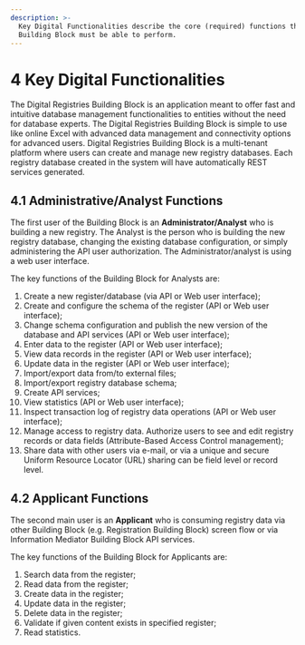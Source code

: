 ```yaml
---
description: >-
  Key Digital Functionalities describe the core (required) functions that this
  Building Block must be able to perform.
---
```


# 4 Key Digital Functionalities

The Digital Registries Building Block is an application meant to offer fast and intuitive database management functionalities to entities without the need for database experts. The Digital Registries Building Block is simple to use like online Excel with advanced data management and connectivity options for advanced users. Digital Registries Building Block is a multi-tenant platform where users can create and manage new registry databases. Each registry database created in the system will have automatically REST services generated.&#x20;

## 4.1 Administrative/Analyst Functions <a href="#docs-internal-guid-d85f59a4-7fff-1564-6ae2-86d67f36a258" id="docs-internal-guid-d85f59a4-7fff-1564-6ae2-86d67f36a258"></a>

The first user of the Building Block is an **Administrator/Analyst** who is building a new registry. The Analyst is the person who is building the new registry database, changing the existing database configuration, or simply administering the API user authorization. The Administrator/analyst is using a web user interface.&#x20;

The key functions of the Building Block for Analysts are:

1. Create a new register/database (via API or Web user interface);
2. Create and configure the schema of the register (API or Web user interface);
3. Change schema configuration and publish the new version of the database and API services (API or Web user interface);
4. Enter data to the register (API or Web user interface);
5. View data records in the register (API or Web user interface);
6. Update data in the register (API or Web user interface);
7. Import/export data from/to external files;
8. Import/export registry database schema;
9. Create API services;
10. View statistics (API or Web user interface);
11. Inspect transaction log of registry data operations (API or Web user interface);
12. Manage access to registry data. Authorize users to see and edit registry records or data fields (Attribute-Based Access Control management);
13. Share data with other users via e-mail, or via a unique and secure Uniform Resource Locator (URL) sharing can be field level or record level.

## 4.2 Applicant Functions <a href="#docs-internal-guid-d85f59a4-7fff-1564-6ae2-86d67f36a258" id="docs-internal-guid-d85f59a4-7fff-1564-6ae2-86d67f36a258"></a>

The second main user is an **Applicant** who is consuming registry data via other Building Block (e.g. Registration Building Block) screen flow or via Information Mediator Building Block API services.&#x20;

The key functions of the Building Block for Applicants are:

1. Search data from the register;
2. Read data from the register;
3. Create data in the register;
4. Update data in the register;
5. Delete data in the register;
6. Validate if given content exists in specified register;
7. Read statistics.

